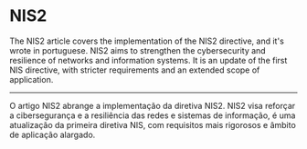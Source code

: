 # NIS2

The NIS2 article covers the implementation of the NIS2 directive, and it's wrote in portuguese. 
NIS2 aims to strengthen the cybersecurity and resilience of networks and information systems. It is an update of the first NIS directive, with stricter requirements and an extended scope of application.

<hr>

O artigo NIS2 abrange a implementação da diretiva NIS2. 
NIS2 visa reforçar a cibersegurança e a resiliência das redes e sistemas de informação, é uma atualização da primeira diretiva NIS, com requisitos mais rigorosos e âmbito de aplicação alargado.
